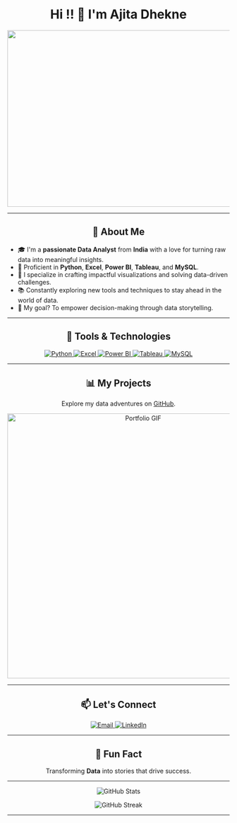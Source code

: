<h1 align="center">Hi !! 👋 I'm Ajita Dhekne</h1>

<p align="center">
  <img src="https://user-images.githubusercontent.com/89764162/216025420-8abe7bc6-0085-46a9-b5e8-27779e5f7a00.gif" width="600" height="400"/>
</p>

---

<h2 align="center">🚀 About Me</h2>

- 🎓 I'm a **passionate Data Analyst** from **India** with a love for turning raw data into meaningful insights.  
- 🧠 Proficient in **Python**, **Excel**, **Power BI**, **Tableau**, and **MySQL**.  
- 🌟 I specialize in crafting impactful visualizations and solving data-driven challenges.  
- 📚 Constantly exploring new tools and techniques to stay ahead in the world of data.  
- 🎯 My goal? To empower decision-making through data storytelling.

---

<h2 align="center">🔧 Tools & Technologies</h2>

<p align="center">
  <a href="https://www.python.org/" target="_blank" rel="noreferrer">
    <img src="https://img.icons8.com/color/48/000000/python--v1.png" alt="Python"/>
  </a>
  <a href="https://www.microsoft.com/en-us/microsoft-365/excel" target="_blank" rel="noreferrer">
    <img src="https://img.icons8.com/color/48/000000/microsoft-excel-2019--v1.png" alt="Excel"/>
  </a>
  <a href="https://powerbi.microsoft.com/" target="_blank" rel="noreferrer">
    <img src="https://img.icons8.com/color/48/000000/power-bi.png" alt="Power BI"/>
  </a>
  <a href="https://www.tableau.com/" target="_blank" rel="noreferrer">
    <img src="https://img.icons8.com/color/48/000000/tableau-software.png" alt="Tableau"/>
  </a>
  <a href="https://www.mysql.com/" target="_blank" rel="noreferrer">
    <img src="https://img.icons8.com/color/48/000000/mysql-logo.png" alt="MySQL"/>
  </a>
  
  
</p>

---

<h2 align="center">📊 My Projects</h2>

<p align="center">
  Explore my data adventures on <a href="https://github.com/ajita12334?tab=repositories">GitHub</a>.
</p>

<p align="center">
  <img src="https://i.pinimg.com/originals/5c/c8/72/5cc872d4469b89084a1ac53701ab1a63.gif" alt="Portfolio GIF" width="600"/>
</p>

---

<h2 align="center">📫 Let's Connect</h2>

<p align="center">
  <a href="mailto:dhekneajita@gmail.com">
    <img src="https://img.icons8.com/fluency/48/000000/gmail-new.png" alt="Email"/>
  </a>
  <a href="https://www.linkedin.com/in/ajita-dhekne/" target="_blank">
    <img src="https://img.icons8.com/color/48/000000/linkedin.png" alt="LinkedIn"/>
  </a>
 
</p>

---

<h2 align="center">🌟 Fun Fact</h2>

<p align="center">
  Transforming <strong>Data</strong> into stories that drive success.
</p>

---

<p align="center">
  <img align="center" src="https://github-readme-stats.vercel.app/api?username=ajita12334&show_icons=true&theme=radical" alt="GitHub Stats" />
</p>

<p align="center">
  <img align="center" src="https://github-readme-streak-stats.herokuapp.com/?user=ajita12334&theme=radical" alt="GitHub Streak" />
</p>

---


